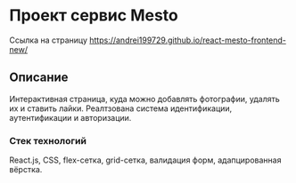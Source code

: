 # Проект сервис Mesto
Ссылка на страницу https://andrei199729.github.io/react-mesto-frontend-new/

## Описание

Интерактивная страница, куда можно добавлять фотографии, удалять их и ставить лайки. Реалтзована система идентификации, аутентификации и авторизации.

### Стек технологий

React.js, CSS, flex-сетка, grid-сетка, валидация форм, адапцированная вёрстка.
